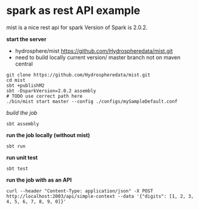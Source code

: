 # spark as rest API example

mist is a nice rest api for  spark
Version of Spark is 2.0.2.

**start the server**

- hydrosphere/mist https://github.com/Hydrospheredata/mist.git
- need to build locally current version/ master branch not on maven central

```
git clone https://github.com/Hydrospheredata/mist.git
cd mist
sbt +publishM2
sbt -DsparkVersion=2.0.2 assembly
# TODO use correct path here
./bin/mist start master --config ./configs/mySampleDefault.conf
```
  
*build the job*
```
sbt assembly
```
**run the job locally (without mist)**
```
sbt run
```

**run unit test**
```
sbt test
```

**run the job with as an API**
```
curl --header "Content-Type: application/json" -X POST http://localhost:2003/api/simple-context --data '{"digits": [1, 2, 3, 4, 5, 6, 7, 8, 9, 0]}'
```
